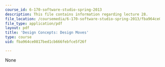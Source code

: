 ```yaml
---
course_id: 6-170-software-studio-spring-2013
description: This file contains information regarding lecture 28.
file_location: /coursemedia/6-170-software-studio-spring-2013/fba964ce0817bed1cb666febfce5f26f_MIT6_170S13_28-con-design.pdf
file_type: application/pdf
layout: pdf
title: 'Design Concepts: Design Moves'
type: course
uid: fba964ce0817bed1cb666febfce5f26f

---
```

None